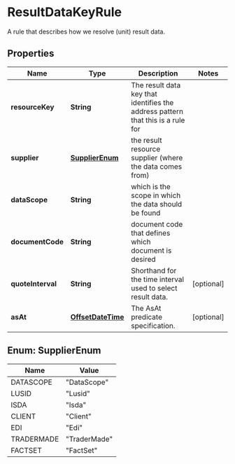 

# ResultDataKeyRule

A rule that describes how we resolve (unit) result data.
## Properties

Name | Type | Description | Notes
------------ | ------------- | ------------- | -------------
**resourceKey** | **String** | The result data key that identifies the address pattern that this is a rule for | 
**supplier** | [**SupplierEnum**](#SupplierEnum) | the result resource supplier (where the data comes from) | 
**dataScope** | **String** | which is the scope in which the data should be found | 
**documentCode** | **String** | document code that defines which document is desired | 
**quoteInterval** | **String** | Shorthand for the time interval used to select result data. |  [optional]
**asAt** | [**OffsetDateTime**](OffsetDateTime.md) | The AsAt predicate specification. |  [optional]



## Enum: SupplierEnum

Name | Value
---- | -----
DATASCOPE | &quot;DataScope&quot;
LUSID | &quot;Lusid&quot;
ISDA | &quot;Isda&quot;
CLIENT | &quot;Client&quot;
EDI | &quot;Edi&quot;
TRADERMADE | &quot;TraderMade&quot;
FACTSET | &quot;FactSet&quot;



